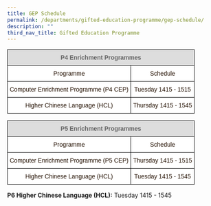 ```yaml
---
title: GEP Schedule
permalink: /departments/gifted-education-programme/gep-schedule/
description: ""
third_nav_title: Gifted Education Programme
---
```

<style type="text/css">
.tg  {border-collapse:collapse;border-spacing:0;}
.tg td{border-color:black;border-style:solid;border-width:1px;font-family:Arial, sans-serif;font-size:14px;
  overflow:hidden;padding:10px 5px;word-break:normal;}
.tg th{border-color:black;border-style:solid;border-width:1px;font-family:Arial, sans-serif;font-size:14px;
  font-weight:normal;overflow:hidden;padding:10px 5px;word-break:normal;}
.tg .tg-4fvk{background-color:#FFF;color:#241102;text-align:center;vertical-align:middle}
.tg .tg-feqv{background-color:#DDD;color:#666;font-weight:bold;text-align:center;vertical-align:middle}
</style>
<table class="tg">
<thead>
  <tr>
    <th class="tg-feqv" colspan="2"><span style="color:#666;background-color:#DDD">P4 Enrichment Programmes</span></th>
  </tr>
</thead>
<tbody>
  <tr>
    <td class="tg-4fvk">Programme</td>
    <td class="tg-4fvk">Schedule</td>
  </tr>
  <tr>
    <td class="tg-4fvk">Computer Enrichment Programme (P4 CEP)</td>
    <td class="tg-4fvk">Tuesday 1415 - 1515</td>
  </tr>
  <tr>
    <td class="tg-4fvk">Higher Chinese Language (HCL)</td>
    <td class="tg-4fvk">Thursday 1415 - 1545</td>
  </tr>
</tbody>
</table>

<style type="text/css">
.tg  {border-collapse:collapse;border-spacing:0;}
.tg td{border-color:black;border-style:solid;border-width:1px;font-family:Arial, sans-serif;font-size:14px;
  overflow:hidden;padding:10px 5px;word-break:normal;}
.tg th{border-color:black;border-style:solid;border-width:1px;font-family:Arial, sans-serif;font-size:14px;
  font-weight:normal;overflow:hidden;padding:10px 5px;word-break:normal;}
.tg .tg-4fvk{background-color:#FFF;color:#241102;text-align:center;vertical-align:middle}
.tg .tg-feqv{background-color:#DDD;color:#666;font-weight:bold;text-align:center;vertical-align:middle}
</style>
<table class="tg">
<thead>
  <tr>
    <th class="tg-feqv" colspan="2"><span style="color:#666;background-color:#DDD">P5 Enrichment Programmes</span></th>
  </tr>
</thead>
<tbody>
  <tr>
    <td class="tg-4fvk">Programme</td>
    <td class="tg-4fvk">Schedule</td>
  </tr>
  <tr>
    <td class="tg-4fvk">Computer Enrichment Programme (P5 CEP)</td>
    <td class="tg-4fvk">Thursday 1415 - 1515</td>
  </tr>
  <tr>
    <td class="tg-4fvk">Higher Chinese Language (HCL)</td>
    <td class="tg-4fvk">Tuesday 1415 - 1545</td>
  </tr>
</tbody>
</table>

**P6 Higher Chinese Language (HCL):** Tuesday 1415 - 1545
